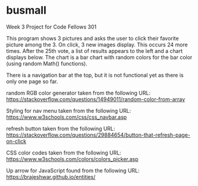 # busmall
Week 3 Project for Code Fellows 301

This program shows 3 pictures and asks the user to click their favorite picture among the 3. On click, 3 new images display. This occurs 24 more times. After the 25th vote, a list of results appears to the left and a chart displays below. The chart is a bar chart with random colors for the bar color (using random Math() functions).

There is a navigation bar at the top, but it is not functional yet as there is only one page so far.

random RGB color generator taken from the following URL: https://stackoverflow.com/questions/14949011/random-color-from-array

Styling for nav menu taken from the following URL: https://www.w3schools.com/css/css_navbar.asp

refresh button taken from the following URL:
https://stackoverflow.com/questions/29884654/button-that-refresh-page-on-click

CSS color codes taken from the following URL:
https://www.w3schools.com/colors/colors_picker.asp

Up arrow for JavaScript found from the following URL:
https://brajeshwar.github.io/entities/